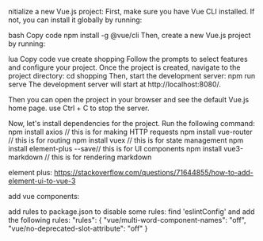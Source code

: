 
nitialize a new Vue.js project:
First, make sure you have Vue CLI installed. If not, you can install it globally by running:

bash
Copy code
npm install -g @vue/cli
Then, create a new Vue.js project by running:

lua
Copy code
vue create shopping
Follow the prompts to select features and configure your project.
Once the project is created, navigate to the project directory:
cd shopping
Then, start the development server:
npm run serve
The development server will start at http://localhost:8080/.

Then you can open the project in your browser and see the default Vue.js home page. use Ctrl + C to stop the server.

Now, let's install dependencies for the project. Run the following command:
npm install axios // this is for making HTTP requests
npm install vue-router // this is for routing
npm install vuex // this is for state management
npm install element-plus --save// this is for UI components
npm install vue3-markdown // this is for rendering markdown


element plus: https://stackoverflow.com/questions/71644855/how-to-add-element-ui-to-vue-3

add vue components:


add rules to package.json to disable some rules:
find 'eslintConfig' and add the following rules:
    "rules": {
      "vue/multi-word-component-names": "off", 
      "vue/no-deprecated-slot-attribute": "off" 
    }
